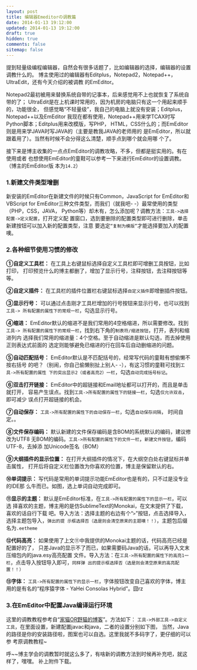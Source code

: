 ```yaml
---
layout: post
title: 编辑器Emeditorの调教篇
date: 2014-01-13 19:12:00
updated: 2014-01-13 19:12:00
draft: true
hidden: true
comments: false
sitemap: false
---
```


提到轻量级编程编辑器，自然会有很多话题了，比如编辑器的选择，编辑器的设置调教什么的。
博主使用过的编辑器有Editplus，Notepad2，Notepad++，UltraEdit，还有今天介绍的被调教
的EmEditor。

<!--more-->

Notepad2最初被用来替换系统自带的记事本，后来感觉用不上也就恢复了系统自带的了；
UltraEdit是在上机课时常用的，因为机房的电脑只有这一个用起来顺手的，功能很全，
但感觉略“不轻量级”，我自己的电脑上就没有安装；Editplus，Notepad++以及EmEditor
我现在都有使用，Notepad++用来学TCAX时写Python脚本；Editplus用来改模版，写PHP，
HTML，CSS什么的；而EmEditor则是用来学JAVA时写JAVA的（主要是教我JAVA的老师用的
是EmEditor，所以就跟着用了）。当然有时候不会分得这么清楚，顺手点到哪个就会用哪
个了。

接下来是博主收集的一点点EmEditor的调教攻略，不多，但都是挺实用的。有在使用或者
也想使用EmEditor的童鞋可以参考一下来进行EmEditor的设置调教。（博主的EmEditor版
本为`14.2`）

### 1.新建文件类型增删

新安装的EmEditor在新建文件的时候只有Common，JavaScript for EmEditor和VBScript
for EmEditor三种文件类型，而我们（就我吧- -）最常使用的类型（PHP，CSS，JAVA，
Python等）却木有，怎么添加呢？调教方法：`工具->选择配置->定义配置`，打开定义配
置窗口，选到要删除的配置类型即可进行删除，单击新建按钮可以加入新的配置类型，注意
要选定`“复制为模版”`才能选择要加入的配置噢。

### 2.各种细节使用习惯的修改

**①自定义工具栏：** 在工具上右键鼠标选择自定义工具栏即可增删工具按钮，比如打印，
打印预览什么的博主都删了，增加了显示行号，注释按钮，去注释按钮等等。

**②自定义插件：** 在工具栏的插件位置栏右键鼠标选择`自定义插件`即增删插件按钮。

**③显示行号：** 可以通过点击刚才工具栏增加的行号按钮来显示行号，也可以找到`工具->
所有配置的属性下的常规一栏`，勾选显示行号。

**④缩进：** EmEditor默认的缩进不是我们常用的4空格缩进，所以需要修改。找到`工具->
所有配置的属性下的常规一栏`，找到右下角的`制表符/缩进按钮`，打开，表列和缩进列内
选择我们常用的缩进量：4个空格。至于自动缩进是默认勾选，而去掉使用正则表达式前面的
选定则能够避免已缩进的行在回车后自动删缩进的问题。

**⑤自动匹配括号：** EmEditor默认是不匹配括号的，经常写代码的童鞋有想偷懒不按右括号
的吧？（别闹，你自己偷懒别扯上别人- -），有这习惯的童鞋可找到`工具->所有配置的属性
下的突出显示2（或者高亮2）一栏`，勾选`自动完成括号标记`。

**⑥双击打开链接：** EmEditor中的超链接和Email地址都可以打开的，而且是单击就打开，
容易产生误点。找到`工具->所有配置的属性下的链接一栏`，勾选`仅允许双击`，即可减少
误点打开超链接的机会。

**⑦自动保存：** `工具->所有配置的属性下的自动保存一栏`，勾选`自动保存间隔`，
时间自定。。

**⑧文件保存编码：** 默认新建的文件保存编码是含BOM的系统默认的编码，建议修改为UTF8
无BOM的编码。`工具->所有配置的属性下的文件一栏`，`新建文件按钮`，编码UTF-8，去掉添
加Unicode签名（BOM）

**⑨大纲插件的显示位置：** 在打开大纲插件的情况下，在大纲空白处右键鼠标并单击属性，
打开后将自定义栏位置改为你喜欢的位置，博主是保留默认的右。

**⑩单词提示：** 写代码是常用的单词提示功能EmEditor也是有的，只不过是没专业的IDE那
么牛而已。如图，选上单词自动完成即可。

**⑪显示的主题：** 默认是EmEditor标准，在`工具->所有配置的属性下的显示一栏`，可以选
择喜欢的主题，博主用的是仿SublimeText的Monokai，在文末提供了下载，喜欢的话自行下载
吧。导入方法：选择主题的右边有个“`>`”按钮，点击选择导入，选择主题包导入，`弹出的提
示框选择否（选是则会清空原来的主题噢！！）`，主题包后缀名为`.eetheme`

**⑫代码高亮：** 如果使用了上文⑪中我提供的Monokai主题的话，代码高亮已经是配置好的了，
只差Java的显示不了而已，如果需要码Java的话，可以再导入文末压缩包内的java.esy高亮配置
文件。导入方法：在`工具->所有配置的属性下的高亮1一栏`，点击导入按钮导入即可，`同样弹
出的提示框选择否（选是则会清空原来的高亮配置！！）`

**⑬字体：** `工具->所有配置的属性下的显示一栏`，字体按钮改变自己喜欢的字体，博主
用的是有名的“程序猿字体 - YaHei Consolas Hybrid”。囧rz

### 3.在EmEditor中配置Java编译运行环境

这里的调教教程参考自“[家猫OR野猫的博客]”。方法如下：
`工具->外部工具->自定义工具`，在里面设置，新建配置javac和java，二者的设置分别如下图，
当然，Java的路径是你的安装路径啦，图案也可以自选。这里我就不多码字了，更仔细的可以参
考原调教教程~

呼~~博主学会的调教暂时就这么多了，有啥新的调教方法到时候再补充吧，就这样了，嘿嘿。
补上附件下载。

[家猫OR野猫的博客]: http://zhaoyidongzdd.blog.163.com/blog/static/170870472201261202430829/
